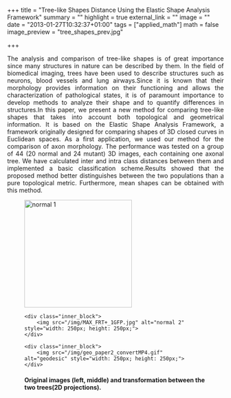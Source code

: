 +++
title = "Tree-like Shapes Distance Using the Elastic Shape Analysis Framework"
summary = ""
highlight = true
external_link = ""
image = ""
date = "2013-01-27T10:32:37+01:00"
tags = ["applied_math"]
math = false
image_preview = "tree_shapes_prev.jpg"

+++
<p style='text-align: justify;'>
The analysis and comparison of tree-like shapes is of great
importance since many structures in nature can be described by them. In
the field of biomedical imaging, trees have been used to describe
structures such as neurons, blood vessels and lung airways.Since it is
known that their morphology provides information on their functioning
and allows the characterization of pathological states, it is of
paramount importance to develop methods to analyze their shape and to
quantify differences in structures.In this paper, we present a new method
for comparing tree-like shapes that takes into account both topological
and geometrical information. It is based on the Elastic Shape
Analysis Framework, a framework originally designed for comparing shapes
of 3D closed curves in Euclidean spaces. As a first application, we used
our method for the comparison of axon morphology. The performance
was tested on a group of 44 (20 normal and 24 mutant) 3D images,
each containing one axonal tree. We have calculated inter and intra
class distances between them and implemented a basic classification
scheme.Results showed that the proposed method better distinguishes
between the two populations than a pure topological metric. Furthermore,
mean shapes can be obtained with this method.
</p>




<figure>
<div class="main_block">
    <div class="inner_block">
        <img src="/img/8.jpg" alt="normal 1" style="width: 250px; height: 250px;">
    </div>

    <div class="inner_block">
        <img src="/img/MAX_FRT+_1GFP.jpg" alt="normal 2" style="width: 250px; height: 250px;">
    </div>    
	
	<div class="inner_block">
        <img src="/img/geo_paper2_convertMP4.gif" alt="geodesic" style="width: 250px; height: 250px;">
    </div>    
</div>
<figcaption>
        <h4>Original images (left, middle) and transformation between the two
trees(2D projections).</h4>
    </figcaption> 
</figure>

